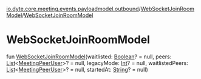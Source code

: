 [io.dyte.core.meeting.events.payloadmodel.outbound](../index.md)/[WebSocketJoinRoomModel](index.md)/[WebSocketJoinRoomModel](-web-socket-join-room-model.md)

# WebSocketJoinRoomModel


fun [WebSocketJoinRoomModel](-web-socket-join-room-model.md)(waitlisted: [Boolean](https://kotlinlang.org/api/latest/jvm/stdlib/kotlin/-boolean/index.html)? = null, peers: [List](https://kotlinlang.org/api/latest/jvm/stdlib/kotlin.collections/-list/index.html)&lt;[MeetingPeerUser](../../com.dyte.mobilecorekmm.meeting.events.payloadmodel.inbound/-meeting-peer-user/index.md)&gt;? = null, legacyMode: [Int](https://kotlinlang.org/api/latest/jvm/stdlib/kotlin/-int/index.html)? = null, waitlistedPeers: [List](https://kotlinlang.org/api/latest/jvm/stdlib/kotlin.collections/-list/index.html)&lt;[MeetingPeerUser](../../com.dyte.mobilecorekmm.meeting.events.payloadmodel.inbound/-meeting-peer-user/index.md)&gt;? = null, startedAt: [String](https://kotlinlang.org/api/latest/jvm/stdlib/kotlin/-string/index.html)? = null)
